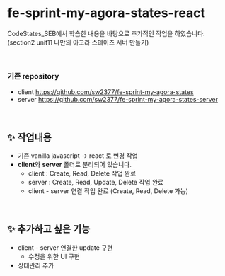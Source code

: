 # fe-sprint-my-agora-states-react

CodeStates_SEB에서 학습한 내용을 바탕으로 추가적인 작업을 하였습니다.<br>
(section2 unit11 나만의 아고라 스테이츠 서버 만들기)

<br>

### 기존 repository
- client https://github.com/sw2377/fe-sprint-my-agora-states
- server https://github.com/sw2377/fe-sprint-my-agora-states-server

<br>

## ✨ 작업내용
- 기존 vanilla javascript → react 로 변경 작업
- **client**와 **server** 폴더로 분리되어 있습니다.
  - client : Create, Read, Delete 작업 완료
  - server : Create, Read, Update, Delete 작업 완료
  - client - server 연결 작업 완료 (Create, Read, Delete 가능)

<br>

## ✨ 추가하고 싶은 기능
- client - server 연결한 update 구현
  - 수정을 위한 UI 구현
- 상태관리 추가

